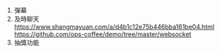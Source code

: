1. 彈幕
2. 及時聊天
https://www.shangmayuan.com/a/d4b1c12e75b446bba161be04.html
https://github.com/ops-coffee/demo/tree/master/websocket
3. 抽獎功能
